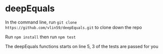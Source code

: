 # deepEquals

In the command line, run `git clone https://github.com/vlin59/deepEquals.git` to clone down the repo

Run `npm install` then run `npm test`

The deepEquals functions starts on line 5, 3 of the tests are passed for you
